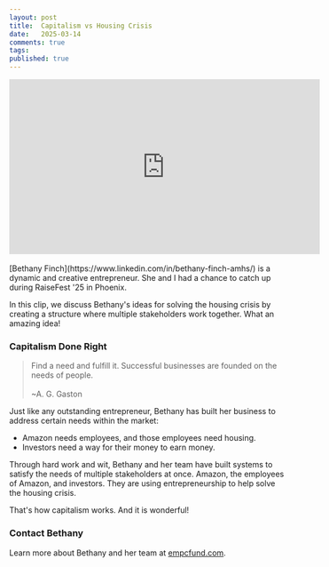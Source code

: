 ```yaml
---
layout: post
title:  Capitalism vs Housing Crisis
date:   2025-03-14
comments: true
tags: 
published: true
---
```

 
<div class="video-container">
<iframe width="560" height="315" src="https://www.youtube.com/embed/Nw98PQfM28M?si=06gI0TeSYvj8brsl" title="YouTube video player" frameborder="0" allow="accelerometer; autoplay; clipboard-write; encrypted-media; gyroscope; picture-in-picture; web-share" referrerpolicy="strict-origin-when-cross-origin" allowfullscreen></iframe>
</div>
<br/>
[Bethany Finch](https://www.linkedin.com/in/bethany-finch-amhs/) is a dynamic and creative entrepreneur. She and I had a chance to catch up during RaiseFest '25 in Phoenix.

In this clip, we discuss Bethany's ideas for solving the housing crisis by creating a structure where multiple stakeholders work together. What an amazing idea!

<!--more-->

### Capitalism Done Right

> Find a need and fulfill it. Successful businesses are founded on the needs of people.
<br/>&nbsp;<br/>~A. G. Gaston

Just like any outstanding entrepreneur, Bethany has built her business to address certain needs within the market:

* Amazon needs employees, and those employees need housing.
* Investors need a way for their money to earn money.

Through hard work and wit, Bethany and her team have built systems to satisfy the needs of multiple stakeholders at once. Amazon, the employees of Amazon, and investors. They are using entrepreneurship to help solve the housing crisis.

That's how capitalism works. And it is wonderful!

### Contact Bethany

Learn more about Bethany and her team at [empcfund.com](https://empcfund.com/).







